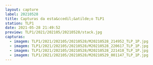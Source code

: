 ```yaml
---
layout: capture
label: 20210528
title: Capturas da esta&ccedil;&atilde;o TLP1
station: TLP1
date: 2021-05-28 21:49:52
preview: TLP1/2021/202105/20210528/stack.jpg
capturas:
  - imagem: TLP1/2021/202105/20210528/M20210528_214952_TLP_1P.jpg
  - imagem: TLP1/2021/202105/20210528/M20210528_220617_TLP_1P.jpg
  - imagem: TLP1/2021/202105/20210528/M20210528_221410_TLP_1P.jpg
  - imagem: TLP1/2021/202105/20210528/M20210529_001147_TLP_1P.jpg
---
```

